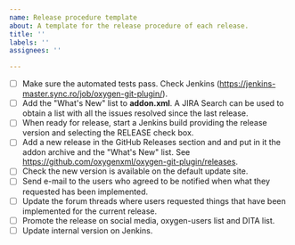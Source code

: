 ```yaml
---
name: Release procedure template
about: A template for the release procedure of each release.
title: ''
labels: ''
assignees: ''

---
```


- [ ] Make sure the automated tests pass. Check Jenkins (https://jenkins-master.sync.ro/job/oxygen-git-plugin/).
- [ ] Add the "What's New" list to **addon.xml**. A JIRA Search can be used to obtain a list with all the issues resolved since the last release.
- [ ] When ready for release, start a Jenkins build providing the release version and selecting the RELEASE check box.
- [ ] Add a new release in the GitHub Releases section and and put in it the addon archive and the "What's New" list. See https://github.com/oxygenxml/oxygen-git-plugin/releases.
- [ ] Check the new version is available on the default update site.
- [ ] Send e-mail to the users who agreed to be notified when what they requested has been implemented.
- [ ] Update the forum threads where users requested things that have been implemented for the current release.
- [ ] Promote the release on social media, oxygen-users list and DITA list.
- [ ] Update internal version on Jenkins.
